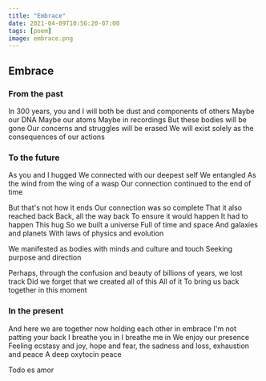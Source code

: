 ```yaml
---
title: "Embrace"
date: 2021-04-09T10:56:20-07:00
tags: [poem]
image: embrace.png
---
```


## Embrace

### From the past

In 300 years, you and I will both be
dust and components of others
Maybe our DNA
Maybe our atoms
Maybe in recordings
But these bodies will be gone
Our concerns and struggles will be erased
We will exist solely as the consequences of our actions

### To the future

As you and I hugged
We connected with our deepest self
We entangled
As the wind from the wing of a wasp
Our connection continued to the end of time

But that's not how it ends
Our connection was so complete
That it also reached back
Back, all the way back
To ensure it would happen
It had to happen
This hug
So we built a universe
Full of time and space
And galaxies and planets
With laws of physics and evolution

We manifested as bodies with minds
and culture and touch
Seeking purpose and direction

Perhaps, through the confusion and beauty
of billions of years, we lost track
Did we forget that we created all of this
All of it
To bring us back together in this moment

### In the present

And here we are
together now
holding each other in embrace
I'm not patting your back
I breathe you in
I breathe me in
We enjoy our presence
Feeling ecstasy and joy,
hope and fear,
the sadness and loss,
exhaustion and peace
A deep oxytocin peace

Todo es amor
